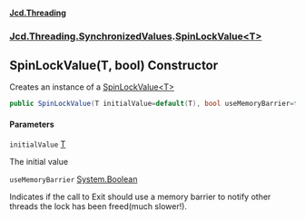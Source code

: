 #### [Jcd.Threading](index.md 'index')
### [Jcd.Threading.SynchronizedValues](Jcd.Threading.SynchronizedValues.md 'Jcd.Threading.SynchronizedValues').[SpinLockValue&lt;T&gt;](Jcd.Threading.SynchronizedValues.SpinLockValue_T_.md 'Jcd.Threading.SynchronizedValues.SpinLockValue<T>')

## SpinLockValue(T, bool) Constructor

Creates an instance of a [SpinLockValue&lt;T&gt;](Jcd.Threading.SynchronizedValues.SpinLockValue_T_.md 'Jcd.Threading.SynchronizedValues.SpinLockValue<T>')

```csharp
public SpinLockValue(T initialValue=default(T), bool useMemoryBarrier=false);
```
#### Parameters

<a name='Jcd.Threading.SynchronizedValues.SpinLockValue_T_.SpinLockValue(T,bool).initialValue'></a>

`initialValue` [T](Jcd.Threading.SynchronizedValues.SpinLockValue_T_.md#Jcd.Threading.SynchronizedValues.SpinLockValue_T_.T 'Jcd.Threading.SynchronizedValues.SpinLockValue<T>.T')

The initial value

<a name='Jcd.Threading.SynchronizedValues.SpinLockValue_T_.SpinLockValue(T,bool).useMemoryBarrier'></a>

`useMemoryBarrier` [System.Boolean](https://docs.microsoft.com/en-us/dotnet/api/System.Boolean 'System.Boolean')

Indicates if the call to Exit should use a memory barrier to notify other threads the lock has been freed(much slower!).